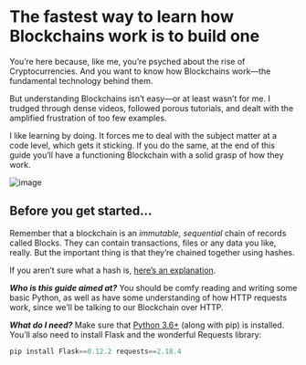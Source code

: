 # The fastest way to learn how Blockchains work is to build one
You’re here because, like me, you’re psyched about the rise of Cryptocurrencies. And you want to know how Blockchains work—the fundamental technology behind them.

But understanding Blockchains isn’t easy—or at least wasn’t for me. I trudged through dense videos, followed porous tutorials, and dealt with the amplified frustration of too few examples.

I like learning by doing. It forces me to deal with the subject matter at a code level, which gets it sticking. If you do the same, at the end of this guide you’ll have a functioning Blockchain with a solid grasp of how they work.

![image](https://github.com/mejbass/Awesome-Learn-Blockchains-by-Building-One/assets/130122304/4949d748-2d81-4795-8ab3-5a4417c3ebdb)

## Before you get started…

Remember that a blockchain is an *immutable, sequential* chain of records called Blocks. They can contain transactions, files or any data you like, really. But the important thing is that they’re chained together using hashes.

If you aren’t sure what a hash is, [here’s an explanation](https://learncryptography.com/hash-functions/what-are-hash-functions).

***Who is this guide aimed at?*** You should be comfy reading and writing some basic Python, as well as have some understanding of how HTTP requests work, since we’ll be talking to our Blockchain over HTTP.

***What do I need?*** Make sure that [Python 3.6+](https://www.python.org/downloads) (along with pip) is installed. You’ll also need to install Flask and the wonderful Requests library:

```Python
pip install Flask==0.12.2 requests==2.18.4 
```
